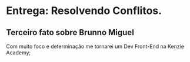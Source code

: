 # Entrega: Resolvendo Conflitos.

## Terceiro fato sobre Brunno Miguel

Com muito foco e determinação me tornarei um Dev Front-End na Kenzie Academy;